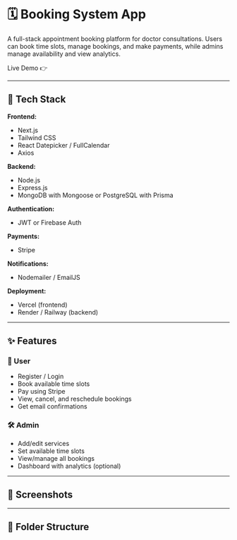 # 🗓️ Booking System App

A full-stack appointment booking platform for doctor consultations. Users can book time slots, manage bookings, and make payments, while admins manage availability and view analytics.

Live Demo 👉 []()

---

## 🔧 Tech Stack

**Frontend:**
- Next.js
- Tailwind CSS
- React Datepicker / FullCalendar
- Axios

**Backend:**
- Node.js
- Express.js
- MongoDB with Mongoose or PostgreSQL with Prisma

**Authentication:**
- JWT or Firebase Auth

**Payments:**
- Stripe

**Notifications:**
- Nodemailer / EmailJS

**Deployment:**
- Vercel (frontend)
- Render / Railway (backend)

---
## ✨ Features

### 👤 User
- Register / Login
- Book available time slots
- Pay using Stripe
- View, cancel, and reschedule bookings
- Get email confirmations

### 🛠️ Admin
- Add/edit services
- Set available time slots
- View/manage all bookings
- Dashboard with analytics (optional)

---

## 📸 Screenshots



---

## 📁 Folder Structure


